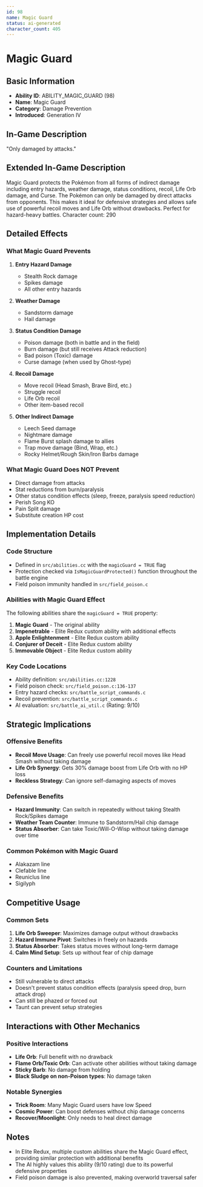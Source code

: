 ```yaml
---
id: 98
name: Magic Guard
status: ai-generated
character_count: 405
---
```


# Magic Guard

## Basic Information
- **Ability ID**: ABILITY_MAGIC_GUARD (98)
- **Name**: Magic Guard
- **Category**: Damage Prevention
- **Introduced**: Generation IV

## In-Game Description
"Only damaged by attacks."

## Extended In-Game Description
Magic Guard protects the Pokémon from all forms of indirect damage including entry hazards, weather damage, status conditions, recoil, Life Orb damage, and Curse. The Pokémon can only be damaged by direct attacks from opponents. This makes it ideal for defensive strategies and allows safe use of powerful recoil moves and Life Orb without drawbacks. Perfect for hazard-heavy battles.
Character count: 290

## Detailed Effects

### What Magic Guard Prevents
1. **Entry Hazard Damage**
   - Stealth Rock damage
   - Spikes damage
   - All other entry hazards

2. **Weather Damage**
   - Sandstorm damage
   - Hail damage

3. **Status Condition Damage**
   - Poison damage (both in battle and in the field)
   - Burn damage (but still receives Attack reduction)
   - Bad poison (Toxic) damage
   - Curse damage (when used by Ghost-type)

4. **Recoil Damage**
   - Move recoil (Head Smash, Brave Bird, etc.)
   - Struggle recoil
   - Life Orb recoil
   - Other item-based recoil

5. **Other Indirect Damage**
   - Leech Seed damage
   - Nightmare damage
   - Flame Burst splash damage to allies
   - Trap move damage (Bind, Wrap, etc.)
   - Rocky Helmet/Rough Skin/Iron Barbs damage

### What Magic Guard Does NOT Prevent
- Direct damage from attacks
- Stat reductions from burn/paralysis
- Other status condition effects (sleep, freeze, paralysis speed reduction)
- Perish Song KO
- Pain Split damage
- Substitute creation HP cost

## Implementation Details

### Code Structure
- Defined in `src/abilities.cc` with the `magicGuard = TRUE` flag
- Protection checked via `IsMagicGuardProtected()` function throughout the battle engine
- Field poison immunity handled in `src/field_poison.c`

### Abilities with Magic Guard Effect
The following abilities share the `magicGuard = TRUE` property:
1. **Magic Guard** - The original ability
2. **Impenetrable** - Elite Redux custom ability with additional effects
3. **Apple Enlightenment** - Elite Redux custom ability
4. **Conjurer of Deceit** - Elite Redux custom ability
5. **Immovable Object** - Elite Redux custom ability

### Key Code Locations
- Ability definition: `src/abilities.cc:1228`
- Field poison check: `src/field_poison.c:136-137`
- Entry hazard checks: `src/battle_script_commands.c`
- Recoil prevention: `src/battle_script_commands.c`
- AI evaluation: `src/battle_ai_util.c` (Rating: 9/10)

## Strategic Implications

### Offensive Benefits
- **Recoil Move Usage**: Can freely use powerful recoil moves like Head Smash without taking damage
- **Life Orb Synergy**: Gets 30% damage boost from Life Orb with no HP loss
- **Reckless Strategy**: Can ignore self-damaging aspects of moves

### Defensive Benefits
- **Hazard Immunity**: Can switch in repeatedly without taking Stealth Rock/Spikes damage
- **Weather Team Counter**: Immune to Sandstorm/Hail chip damage
- **Status Absorber**: Can take Toxic/Will-O-Wisp without taking damage over time

### Common Pokémon with Magic Guard
- Alakazam line
- Clefable line
- Reuniclus line
- Sigilyph

## Competitive Usage

### Common Sets
1. **Life Orb Sweeper**: Maximizes damage output without drawbacks
2. **Hazard Immune Pivot**: Switches in freely on hazards
3. **Status Absorber**: Takes status moves without long-term damage
4. **Calm Mind Setup**: Sets up without fear of chip damage

### Counters and Limitations
- Still vulnerable to direct attacks
- Doesn't prevent status condition effects (paralysis speed drop, burn attack drop)
- Can still be phazed or forced out
- Taunt can prevent setup strategies

## Interactions with Other Mechanics

### Positive Interactions
- **Life Orb**: Full benefit with no drawback
- **Flame Orb/Toxic Orb**: Can activate other abilities without taking damage
- **Sticky Barb**: No damage from holding
- **Black Sludge on non-Poison types**: No damage taken

### Notable Synergies
- **Trick Room**: Many Magic Guard users have low Speed
- **Cosmic Power**: Can boost defenses without chip damage concerns
- **Recover/Moonlight**: Only needs to heal direct damage

## Notes
- In Elite Redux, multiple custom abilities share the Magic Guard effect, providing similar protection with additional benefits
- The AI highly values this ability (9/10 rating) due to its powerful defensive properties
- Field poison damage is also prevented, making overworld traversal safer